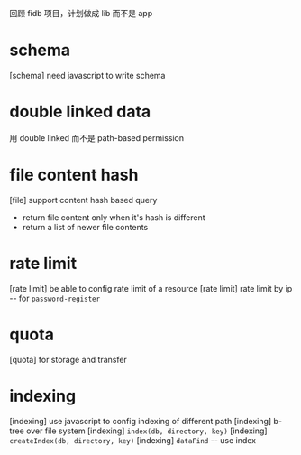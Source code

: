 回顾 fidb 项目，计划做成 lib 而不是 app

# schema

[schema] need javascript to write schema

# double linked data

用 double linked 而不是 path-based permission

# file content hash

[file] support content hash based query

- return file content only when it's hash is different
- return a list of newer file contents

# rate limit

[rate limit] be able to config rate limit of a resource
[rate limit] rate limit by ip -- for `password-register`

# quota

[quota] for storage and transfer

# indexing

[indexing] use javascript to config indexing of different path
[indexing] b-tree over file system
[indexing] `index(db, directory, key)`
[indexing] `createIndex(db, directory, key)`
[indexing] `dataFind` -- use index
